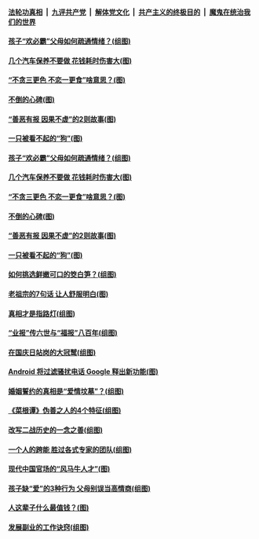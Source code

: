 

####  [法轮功真相](../../../../basic/blob/master/README.md?t=10140902) &nbsp;|&nbsp; [九评共产党](../../../../9ping.md/blob/master/README.md?t=10140902) &nbsp;|&nbsp; [解体党文化](../../../../jtdwh.md/blob/master/README.md?t=10140902)  &nbsp;|&nbsp; [共产主义的终极目的](../../../../gczydzjmd.md/blob/master/README.md?t=10140902) &nbsp;|&nbsp; [魔鬼在统治我们的世界](../../../../mgztzwmdsj.md/blob/master/README.md?t=10140902) 

#### [孩子“欢必霸”父母如何疏通情绪？(组图)](../pages/p8/949127.md?t=10140902) 

#### [几个汽车保养不要做 花钱耗时伤害大(图)](../pages/p8/949124.md?t=10140902) 

#### [“不贪三更色 不恋一更食”啥意思？(图)](../pages/p8/949091.md?t=10140902) 

#### [不倒的心碑(图)](../pages/p8/948396.md?t=10140902) 

#### [“善恶有报 因果不虚”的2则故事(图)](../pages/p8/948617.md?t=10140902) 

#### [一只被看不起的“狗”(图)](../pages/p8/948825.md?t=10140902) 

#### [孩子“欢必霸”父母如何疏通情绪？(组图)](../pages/p8/949127.md?t=10140902) 

#### [几个汽车保养不要做 花钱耗时伤害大(图)](../pages/p8/949124.md?t=10140902) 

#### [“不贪三更色 不恋一更食”啥意思？(图)](../pages/p8/949091.md?t=10140902) 

#### [不倒的心碑(图)](../pages/p8/948396.md?t=10140902) 

#### [“善恶有报 因果不虚”的2则故事(图)](../pages/p8/948617.md?t=10140902) 

#### [一只被看不起的“狗”(图)](../pages/p8/948825.md?t=10140902) 

#### [如何挑选鲜嫩可口的筊白笋？(组图)](../pages/p8/948874.md?t=10140902) 

#### [老祖宗的7句话 让人舒服明白(图)](../pages/p8/948613.md?t=10140902) 

#### [真相才是指路灯(组图)](../pages/p8/944244.md?t=10140902) 

#### [“业报”传六世与“福报”八百年(组图)](../pages/p8/948402.md?t=10140902) 

#### [在国庆日站岗的大冠鹫(组图)](../pages/p8/948823.md?t=10140902) 

#### [Android 将过滤骚扰电话 Google 释出新功能(图)](../pages/p8/948779.md?t=10140902) 

#### [婚姻誓约的真相是“爱情坟墓”？(组图)](../pages/p8/948588.md?t=10140902) 

#### [《菜根谭》伪善之人的4个特征(组图)](../pages/p8/948756.md?t=10140902) 

#### [改写二战历史的一念之善(组图)](../pages/p8/948688.md?t=10140902) 

#### [一个人的跨能 胜过各式专家的团队(组图)](../pages/p8/945893.md?t=10140902) 

#### [现代中国官场的“风马牛人才”(图)](../pages/p8/947911.md?t=10140902) 

#### [孩子缺“爱”的3种行为 父母别误当高情商(组图)](../pages/p8/948566.md?t=10140902) 

#### [人这辈子什么最值钱？(图)](../pages/p8/948417.md?t=10140902) 

#### [发展副业的工作诀窍(组图)](../pages/p8/947360.md?t=10140902) 

